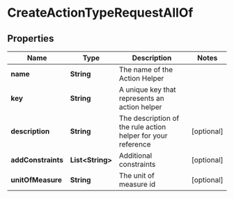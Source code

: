 

# CreateActionTypeRequestAllOf


## Properties

Name | Type | Description | Notes
------------ | ------------- | ------------- | -------------
**name** | **String** | The name of the Action Helper | 
**key** | **String** | A unique key that represents an action helper | 
**description** | **String** | The description of the rule action helper for your reference |  [optional]
**addConstraints** | **List&lt;String&gt;** | Additional constraints |  [optional]
**unitOfMeasure** | **String** | The unit of measure id |  [optional]



